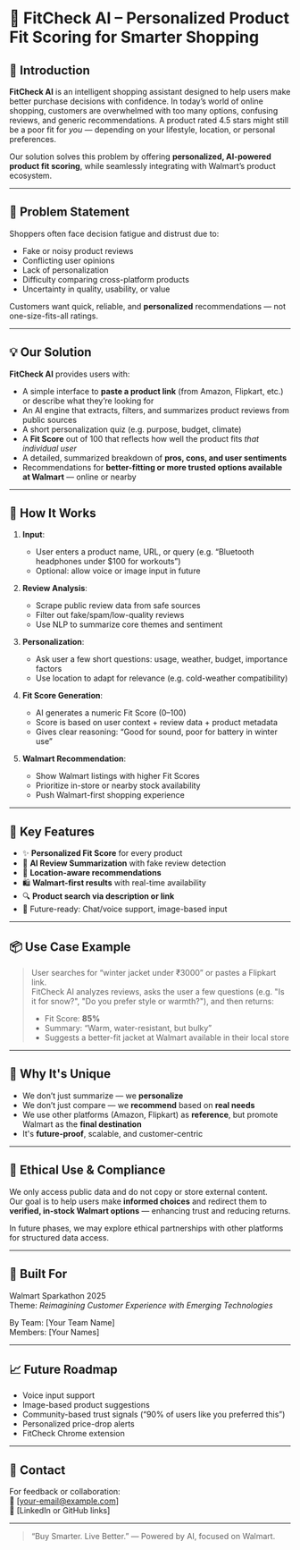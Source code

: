 # 🛒 FitCheck AI – Personalized Product Fit Scoring for Smarter Shopping

## 👋 Introduction

**FitCheck AI** is an intelligent shopping assistant designed to help users make better purchase decisions with confidence. In today’s world of online shopping, customers are overwhelmed with too many options, confusing reviews, and generic recommendations. A product rated 4.5 stars might still be a poor fit for *you* — depending on your lifestyle, location, or personal preferences.

Our solution solves this problem by offering **personalized, AI-powered product fit scoring**, while seamlessly integrating with Walmart’s product ecosystem.

---

## 🧩 Problem Statement

Shoppers often face decision fatigue and distrust due to:
- Fake or noisy product reviews
- Conflicting user opinions
- Lack of personalization
- Difficulty comparing cross-platform products
- Uncertainty in quality, usability, or value

Customers want quick, reliable, and **personalized** recommendations — not one-size-fits-all ratings.

---

## 💡 Our Solution

**FitCheck AI** provides users with:
- A simple interface to **paste a product link** (from Amazon, Flipkart, etc.) or describe what they’re looking for
- An AI engine that extracts, filters, and summarizes product reviews from public sources
- A short personalization quiz (e.g. purpose, budget, climate)
- A **Fit Score** out of 100 that reflects how well the product fits *that individual user*
- A detailed, summarized breakdown of **pros, cons, and user sentiments**
- Recommendations for **better-fitting or more trusted options available at Walmart** — online or nearby

---

## 🔁 How It Works

1. **Input**: 
   - User enters a product name, URL, or query (e.g. “Bluetooth headphones under $100 for workouts”)
   - Optional: allow voice or image input in future

2. **Review Analysis**:
   - Scrape public review data from safe sources
   - Filter out fake/spam/low-quality reviews
   - Use NLP to summarize core themes and sentiment

3. **Personalization**:
   - Ask user a few short questions: usage, weather, budget, importance factors
   - Use location to adapt for relevance (e.g. cold-weather compatibility)

4. **Fit Score Generation**:
   - AI generates a numeric Fit Score (0–100)
   - Score is based on user context + review data + product metadata
   - Gives clear reasoning: “Good for sound, poor for battery in winter use”

5. **Walmart Recommendation**:
   - Show Walmart listings with higher Fit Scores
   - Prioritize in-store or nearby stock availability
   - Push Walmart-first shopping experience

---

## 🚀 Key Features

- ✨ **Personalized Fit Score** for every product
- 🧠 **AI Review Summarization** with fake review detection
- 📍 **Location-aware recommendations**
- 🛍️ **Walmart-first results** with real-time availability
- 🔍 **Product search via description or link**
- 💬 Future-ready: Chat/voice support, image-based input

---

## 📦 Use Case Example

> User searches for “winter jacket under ₹3000” or pastes a Flipkart link.  
> FitCheck AI analyzes reviews, asks the user a few questions (e.g. "Is it for snow?", "Do you prefer style or warmth?"), and then returns:
> - Fit Score: **85%**
> - Summary: “Warm, water-resistant, but bulky”
> - Suggests a better-fit jacket at Walmart available in their local store

---

## 🎯 Why It's Unique

- We don’t just summarize — we **personalize**  
- We don’t just compare — we **recommend** based on **real needs**
- We use other platforms (Amazon, Flipkart) as **reference**, but promote Walmart as the **final destination**
- It's **future-proof**, scalable, and customer-centric

---

## 🔐 Ethical Use & Compliance

We only access public data and do not copy or store external content.  
Our goal is to help users make **informed choices** and redirect them to **verified, in-stock Walmart options** — enhancing trust and reducing returns.

In future phases, we may explore ethical partnerships with other platforms for structured data access.

---

## 🙌 Built For

Walmart Sparkathon 2025  
Theme: *Reimagining Customer Experience with Emerging Technologies*

By Team: [Your Team Name]  
Members: [Your Names]

---

## 📈 Future Roadmap

- Voice input support
- Image-based product suggestions
- Community-based trust signals (“90% of users like you preferred this”)
- Personalized price-drop alerts
- FitCheck Chrome extension

---

## 💬 Contact

For feedback or collaboration:  
📧 [your-email@example.com]  
🔗 [LinkedIn or GitHub links]

---

> “Buy Smarter. Live Better.” — Powered by AI, focused on Walmart.
